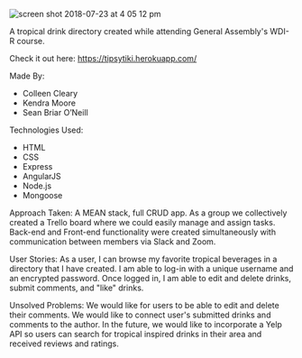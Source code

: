 ![screen shot 2018-07-23 at 4 05 12 pm](https://user-images.githubusercontent.com/37387868/43107637-d55bdf84-8e92-11e8-8e5d-8b99493e2987.png)

A tropical drink directory created while attending General Assembly's WDI-R course.

Check it out here: https://tipsytiki.herokuapp.com/

Made By:
* Colleen Cleary
* Kendra Moore
* Sean Briar O’Neill

Technologies Used:
* HTML
* CSS
* Express
* AngularJS
* Node.js
* Mongoose

Approach Taken: A MEAN stack, full CRUD app. As a group we collectively created a Trello board where we could easily manage and assign tasks. Back-end and Front-end functionality were created simultaneously with communication between members via Slack and Zoom.


User Stories: As a user, I can browse my favorite tropical beverages in a directory that I have created. I am able to log-in with a unique username and an encrypted password. Once logged in, I am able to edit and delete drinks, submit comments, and "like" drinks.

Unsolved Problems: We would like for users to be able to edit and delete their comments. We would like to connect user's submitted drinks and comments to the author. In the future, we would like to incorporate a Yelp API so users can search for tropical inspired drinks in their area and received reviews and ratings.
